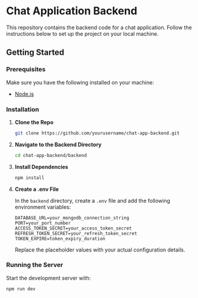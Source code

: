 # Chat Application Backend

This repository contains the backend code for a chat application. Follow the instructions below to set up the project on your local machine.

## Getting Started

### Prerequisites

Make sure you have the following installed on your machine:
- [Node.js](https://nodejs.org/en/download/)

### Installation

1. **Clone the Repo**

    ```bash
    git clone https://github.com/yourusername/chat-app-backend.git
    ```

2. **Navigate to the Backend Directory**

    ```bash
    cd chat-app-backend/backend
    ```

3. **Install Dependencies**

    ```bash
    npm install
    ```

4. **Create a .env File**

    In the `backend` directory, create a `.env` file and add the following environment variables:

    ```plaintext
    DATABASE_URL=your_mongodb_connection_string
    PORT=your_port_number
    ACCESS_TOKEN_SECRET=your_access_token_secret
    REFRESH_TOKEN_SECRET=your_refresh_token_secret
    TOKEN_EXPIRE=token_expiry_duration
    ```

    Replace the placeholder values with your actual configuration details.

### Running the Server

Start the development server with:

```bash
npm run dev
